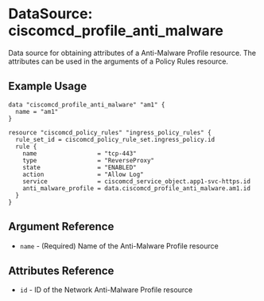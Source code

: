 # DataSource: ciscomcd_profile_anti_malware
Data source for obtaining attributes of a Anti-Malware Profile resource.  The attributes can be used in the arguments of a Policy Rules resource.

## Example Usage
```hcl
data "ciscomcd_profile_anti_malware" "am1" {
  name = "am1"
}

resource "ciscomcd_policy_rules" "ingress_policy_rules" {
  rule_set_id = ciscomcd_policy_rule_set.ingress_policy.id
  rule {
    name                 = "tcp-443"
    type                 = "ReverseProxy"
    state                = "ENABLED"
    action               = "Allow Log"
    service              = ciscomcd_service_object.app1-svc-https.id
    anti_malware_profile = data.ciscomcd_profile_anti_malware.am1.id
  }
}
```

## Argument Reference
* `name` - (Required) Name of the Anti-Malware Profile resource

## Attributes Reference
* `id` - ID of the Network Anti-Malware Profile resource
